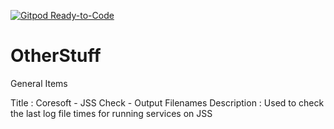 [![Gitpod Ready-to-Code](https://img.shields.io/badge/Gitpod-Ready--to--Code-blue?logo=gitpod)](https://gitpod.io/#https://github.com/rekirky/OtherStuff) 

# OtherStuff
General Items

Title : Coresoft - JSS Check - Output Filenames
Description : Used to check the last log file times for running services on JSS